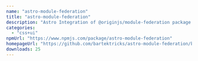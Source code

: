 ```yaml
---
name: "astro-module-federation"
title: "astro-module-federation"
description: "Astro Integration of @originjs/module-federation package."
categories:
  - "css+ui"
npmUrl: "https://www.npmjs.com/package/astro-module-federation"
homepageUrl: "https://github.com/bartektricks/astro-module-federation/blob/main/package/README.md"
downloads: 25
---
```

